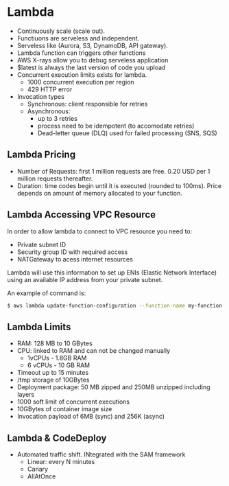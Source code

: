 # Lambda
- Continuously scale (scale out).
- Functiuons are serveless and independent.
- Serveless like (Aurora, S3, DynamoDB, API gateway).
- Lambda function can triggers other functions
- AWS X-rays allow you to debug serveless application
- $latest is always the last version of code you upload
- Concurrent execution limits exists for lambda. 
  - 1000 concurrent execution per region
  - 429 HTTP error
- Invocation types
  - Synchronous: client responsible for retries
  - Asynchronous: 
    - up to 3 retries
    - process need to be idempotent (to accomodate retries)
    - Dead-letter queue (DLQ) used for failed processing (SNS, SQS)
  




## Lambda Pricing

- Number of Requests: first 1 million requests are free. 0.20 USD per 1 million requests thereafter.
- Duration: time codes begin until it is executed (rounded to 100ms). Price depends on amount of memory allocated to your function.



## Lambda Accessing VPC Resource

In order to allow lambda to connect to VPC resource you need to:

- Private subnet ID
- Security group ID with required access
- NATGateway to acess internet resources

Lambda will use this information to set up ENIs (Elastic Network Interface) using an available IP address from your private subnet.

An example of command is:

```bash
$ aws lambda update-function-configuration --function-name my-function --vpc-config SubnetIds=my-private-subnet, securityGroupIds=my-private-group
```



## Lambda Limits

- RAM: 128 MB to 10 GBytes
- CPU: linked to RAM and can not be changed manually
  - 1vCPUs - 1.8GB RAM
  - 6 vCPUs - 10 GB RAM
- Timeout up to 15 minutes
- /tmp storage of 10GBytes
- Deployment package: 50 MB zipped and 250MB unzipped including layers
- 1000 soft limit of concurrent executions
- 10GBytes of container image size
- Invocation payload of 6MB (sync) and 256K (async)



## Lambda & CodeDeploy

- Automated traffic shift. INtegrated with the SAM framework
  - Linear: every N minutes
  - Canary
  - AllAtOnce




